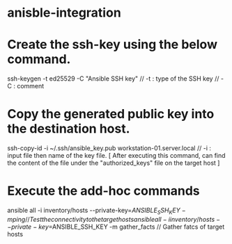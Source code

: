 # anisble-integration

# Create the ssh-key using the below command.
ssh-keygen -t ed25529 -C "Ansible SSH key"      // -t : type of the SSH key // -C : comment

# Copy the generated public key into the destination host.
ssh-copy-id -i ~/.ssh/ansible_key.pub workstation-01.server.local    // -i :  input file then name of the key file.
[ After executing this command, can find the content of the file under the "authorized_keys" file on the target host ]

# Execute the add-hoc commands
ansible all -i inventory/hosts --private-key=$ANSIBLE_SSH_KEY -m ping           // Test the connectivity to the target hosts
ansible all -i inventory/hosts --private-key=$ANSIBLE_SSH_KEY -m gather_facts   // Gather fatcs of target hosts


